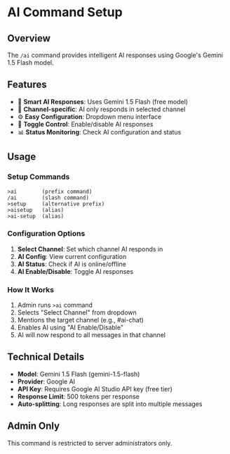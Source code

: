 # AI Command Setup

## Overview
The `/ai` command provides intelligent AI responses using Google's Gemini 1.5 Flash model.

## Features
- 🤖 **Smart AI Responses**: Uses Gemini 1.5 Flash (free model)
- 📍 **Channel-specific**: AI only responds in selected channel
- ⚙️ **Easy Configuration**: Dropdown menu interface
- 🔄 **Toggle Control**: Enable/disable AI responses
- 📊 **Status Monitoring**: Check AI configuration and status

## Usage

### Setup Commands
```
>ai        (prefix command)
/ai        (slash command)
>setup     (alternative prefix)
>aisetup   (alias)
>ai-setup  (alias)
```

### Configuration Options
1. **Select Channel**: Set which channel AI responds in
2. **AI Config**: View current configuration
3. **AI Status**: Check if AI is online/offline
4. **AI Enable/Disable**: Toggle AI responses

### How It Works
1. Admin runs `>ai` command
2. Selects "Select Channel" from dropdown
3. Mentions the target channel (e.g., #ai-chat)
4. Enables AI using "AI Enable/Disable"
5. AI will now respond to all messages in that channel

## Technical Details
- **Model**: Gemini 1.5 Flash (gemini-1.5-flash)
- **Provider**: Google AI
- **API Key**: Requires Google AI Studio API key (free tier)
- **Response Limit**: 500 tokens per response
- **Auto-splitting**: Long responses are split into multiple messages

## Admin Only
This command is restricted to server administrators only.